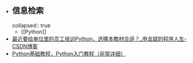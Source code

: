 - ## 信息检索
  collapsed:: true
	- [[Python]]
- [最近要给单位里的员工培训Python，选哪本教材合适？_申龙斌的程序人生-CSDN博客](https://blog.csdn.net/slofslb/article/details/122535986?spm=1001.2014.3001.5501)
- [Python基础教程，Python入门教程（非常详细）](http://c.biancheng.net/python/)